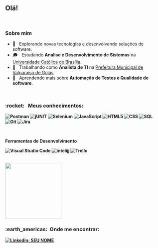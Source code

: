 
<h2>Olá!</h2>
<br/>
<h3> Sobre mim </h3>

- 🤔 &nbsp; Explorando novas tecnologias e desenvolvendo soluções de software.
- 🎓 &nbsp; Estudando **Analise e Desenvolvimento de Sistemas** na <a href="https://ucb.catolica.edu.br/portal/">Universidade Católica de Brasília</a>.
- 💼 &nbsp; Trabalhando como **Analista de TI** na <a href="https://valparaisodegoias.go.gov.br/">Prefeitura Municipal de Valparaíso de Goiás</a>.
- 🌱 &nbsp; Aprendendo mais sobre **Automação de Testes e Qualidade de software**.

<br/>

<h3> :rocket: &nbsp; <strong>Meus conhecimentos:<strong> </h3>

  ![Postman](https://img.shields.io/badge/Postman-FF6C37.svg?style=for-the-badge&logo=Postman&logoColor=white)
  ![jUNIT](https://img.shields.io/badge/JUnit5-25A162.svg?style=for-the-badge&logo=JUnit5&logoColor=white)
  ![Selenium](https://img.shields.io/badge/Selenium-43B02A.svg?style=for-the-badge&logo=Selenium&logoColor=white )
  ![JavaScript](https://img.shields.io/badge/JavaScript-323330?style=for-the-badge&logo=javascript&logoColor=F7DF1E)
  ![HTML5](https://img.shields.io/badge/HTML5-E34F26?style=for-the-badge&logo=html5&logoColor=white)
  ![CSS](https://img.shields.io/badge/CSS3-1572B6?style=for-the-badge&logo=css3&logoColor=white)
  ![SQL](https://img.shields.io/badge/MySQL-00000F?style=for-the-badge&logo=mysql&logoColor=white)
  ![Git](https://img.shields.io/badge/GIT-E44C30?style=for-the-badge&logo=git&logoColor=white)
  ![Jira](https://img.shields.io/badge/Jira-0052CC?style=for-the-badge&logo=Jira&logoColor=white)

  <br/>

**Ferramentas de Desenvolvimento**

  ![Visual Studio Code](https://img.shields.io/badge/Visual%20Studio%20Code-007ACC.svg?style=for-the-badge&logo=Visual-Studio-Code&logoColor=white)
  ![intelijj](https://img.shields.io/badge/IntelliJ%20IDEA-000000.svg?style=for-the-badge&logo=IntelliJ-IDEA&logoColor=white)
  ![Trello](https://img.shields.io/badge/Trello-0052CC.svg?style=for-the-badge&logo=Trello&logoColor=white)

<br/>

<a href="https://github.com/caiosilvadev">
  <img height="180em" src="https://github-readme-stats.vercel.app/api?username=caiosilvadev&theme=dracula&show_icons=true" />
</a>

<br/>

<h3> :earth_americas: &nbsp;Onde me encontrar: </h3> 

[![Linkedin: SEU NOME](https://img.shields.io/badge/LinkedIn-0A66C2.svg?style=for-the-badge&logo=LinkedIn&logoColor=white)](https://www.linkedin.com/in/caiosilvajobs/)
